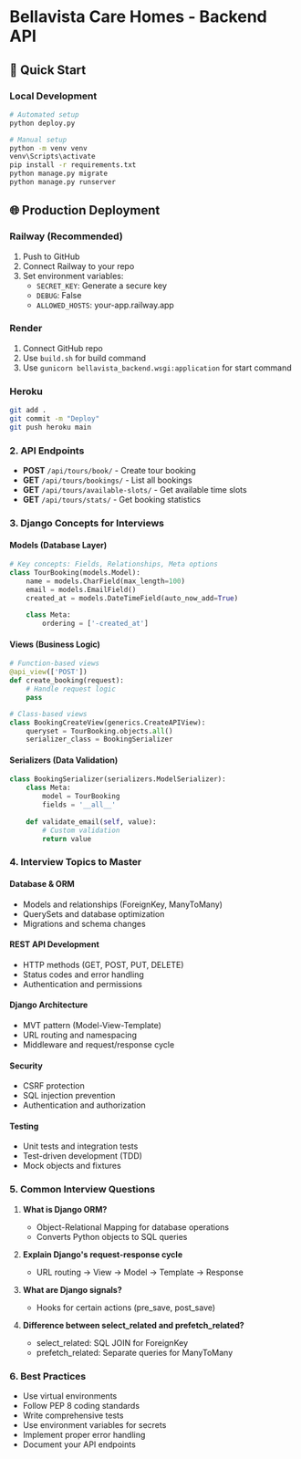 # Bellavista Care Homes - Backend API

## 🚀 Quick Start

### Local Development
```bash
# Automated setup
python deploy.py

# Manual setup
python -m venv venv
venv\Scripts\activate
pip install -r requirements.txt
python manage.py migrate
python manage.py runserver
```

## 🌐 Production Deployment

### Railway (Recommended)
1. Push to GitHub
2. Connect Railway to your repo
3. Set environment variables:
   - `SECRET_KEY`: Generate a secure key
   - `DEBUG`: False
   - `ALLOWED_HOSTS`: your-app.railway.app

### Render
1. Connect GitHub repo
2. Use `build.sh` for build command
3. Use `gunicorn bellavista_backend.wsgi:application` for start command

### Heroku
```bash
git add .
git commit -m "Deploy"
git push heroku main
```

### 2. API Endpoints

- **POST** `/api/tours/book/` - Create tour booking
- **GET** `/api/tours/bookings/` - List all bookings
- **GET** `/api/tours/available-slots/` - Get available time slots
- **GET** `/api/tours/stats/` - Get booking statistics

### 3. Django Concepts for Interviews

#### Models (Database Layer)
```python
# Key concepts: Fields, Relationships, Meta options
class TourBooking(models.Model):
    name = models.CharField(max_length=100)
    email = models.EmailField()
    created_at = models.DateTimeField(auto_now_add=True)
    
    class Meta:
        ordering = ['-created_at']
```

#### Views (Business Logic)
```python
# Function-based views
@api_view(['POST'])
def create_booking(request):
    # Handle request logic
    pass

# Class-based views
class BookingCreateView(generics.CreateAPIView):
    queryset = TourBooking.objects.all()
    serializer_class = BookingSerializer
```

#### Serializers (Data Validation)
```python
class BookingSerializer(serializers.ModelSerializer):
    class Meta:
        model = TourBooking
        fields = '__all__'
    
    def validate_email(self, value):
        # Custom validation
        return value
```

### 4. Interview Topics to Master

#### Database & ORM
- Models and relationships (ForeignKey, ManyToMany)
- QuerySets and database optimization
- Migrations and schema changes

#### REST API Development
- HTTP methods (GET, POST, PUT, DELETE)
- Status codes and error handling
- Authentication and permissions

#### Django Architecture
- MVT pattern (Model-View-Template)
- URL routing and namespacing
- Middleware and request/response cycle

#### Security
- CSRF protection
- SQL injection prevention
- Authentication and authorization

#### Testing
- Unit tests and integration tests
- Test-driven development (TDD)
- Mock objects and fixtures

### 5. Common Interview Questions

1. **What is Django ORM?**
   - Object-Relational Mapping for database operations
   - Converts Python objects to SQL queries

2. **Explain Django's request-response cycle**
   - URL routing → View → Model → Template → Response

3. **What are Django signals?**
   - Hooks for certain actions (pre_save, post_save)

4. **Difference between select_related and prefetch_related?**
   - select_related: SQL JOIN for ForeignKey
   - prefetch_related: Separate queries for ManyToMany

### 6. Best Practices

- Use virtual environments
- Follow PEP 8 coding standards
- Write comprehensive tests
- Use environment variables for secrets
- Implement proper error handling
- Document your API endpoints